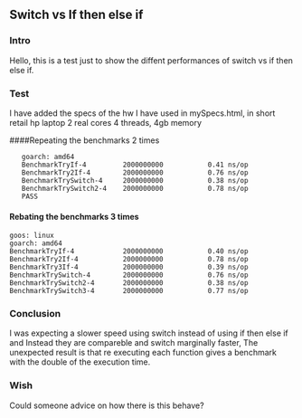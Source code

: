 ## Switch vs If then else if

### Intro
Hello,
this is a test just to show the diffent performances of switch 
vs if then else if.

### Test

I have added the specs of the hw I have used in mySpecs.html,
in short retail hp laptop 2 real cores 4 threads, 4gb memory

####Repeating the benchmarks 2 times

```goos: linux
   goarch: amd64
   BenchmarkTryIf-4        	2000000000	         0.41 ns/op
   BenchmarkTry2If-4       	2000000000	         0.76 ns/op
   BenchmarkTrySwitch-4    	2000000000	         0.38 ns/op
   BenchmarkTrySwitch2-4   	2000000000	         0.78 ns/op
   PASS
```

#### Rebating the benchmarks 3 times

```
goos: linux
goarch: amd64
BenchmarkTryIf-4        	2000000000	         0.40 ns/op
BenchmarkTry2If-4       	2000000000	         0.78 ns/op
BenchmarkTry3If-4       	2000000000	         0.39 ns/op
BenchmarkTrySwitch-4    	2000000000	         0.76 ns/op
BenchmarkTrySwitch2-4   	2000000000	         0.38 ns/op
BenchmarkTrySwitch3-4   	2000000000	         0.77 ns/op
```

### Conclusion

I was expecting a slower speed using switch instead of using if then else if
and Instead they are compareble and switch marginally faster,
The unexpected result is that re executing each function gives a benchmark
with the double of the execution time.

### Wish
Could someone advice on how there is this behave?
